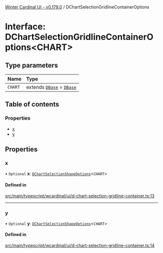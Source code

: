 [Winter Cardinal UI - v0.179.0](../index.md) / DChartSelectionGridlineContainerOptions

# Interface: DChartSelectionGridlineContainerOptions<CHART\>

## Type parameters

| Name | Type |
| :------ | :------ |
| `CHART` | extends [`DBase`](../classes/DBase.md) = [`DBase`](../classes/DBase.md) |

## Table of contents

### Properties

- [x](DChartSelectionGridlineContainerOptions.md#x)
- [y](DChartSelectionGridlineContainerOptions.md#y)

## Properties

### x

• `Optional` **x**: [`DChartSelectionShapeOptions`](DChartSelectionShapeOptions.md)<`CHART`\>

#### Defined in

[src/main/typescript/wcardinal/ui/d-chart-selection-gridline-container.ts:13](https://github.com/winter-cardinal/winter-cardinal-ui/blob/v0.179.0/src/main/typescript/wcardinal/ui/d-chart-selection-gridline-container.ts#L13)

___

### y

• `Optional` **y**: [`DChartSelectionShapeOptions`](DChartSelectionShapeOptions.md)<`CHART`\>

#### Defined in

[src/main/typescript/wcardinal/ui/d-chart-selection-gridline-container.ts:14](https://github.com/winter-cardinal/winter-cardinal-ui/blob/v0.179.0/src/main/typescript/wcardinal/ui/d-chart-selection-gridline-container.ts#L14)
